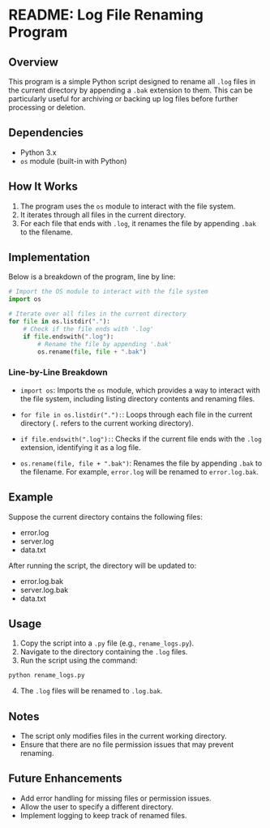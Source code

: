 # README: Log File Renaming Program

## Overview

This program is a simple Python script designed to rename all `.log` files in the current directory by appending a `.bak` extension to them. This can be particularly useful for archiving or backing up log files before further processing or deletion.

## Dependencies

* Python 3.x
* `os` module (built-in with Python)

## How It Works

1. The program uses the `os` module to interact with the file system.
2. It iterates through all files in the current directory.
3. For each file that ends with `.log`, it renames the file by appending `.bak` to the filename.

## Implementation

Below is a breakdown of the program, line by line:

```python
# Import the OS module to interact with the file system
import os

# Iterate over all files in the current directory
for file in os.listdir("."):
    # Check if the file ends with '.log'
    if file.endswith(".log"):
        # Rename the file by appending '.bak'
        os.rename(file, file + ".bak")
```

### Line-by-Line Breakdown

* `import os`: Imports the `os` module, which provides a way to interact with the file system, including listing directory contents and renaming files.

* `for file in os.listdir("."):`: Loops through each file in the current directory (`.` refers to the current working directory).

* `if file.endswith(".log"):`: Checks if the current file ends with the `.log` extension, identifying it as a log file.

* `os.rename(file, file + ".bak")`: Renames the file by appending `.bak` to the filename. For example, `error.log` will be renamed to `error.log.bak`.

## Example

Suppose the current directory contains the following files:

* error.log
* server.log
* data.txt

After running the script, the directory will be updated to:

* error.log.bak
* server.log.bak
* data.txt

## Usage

1. Copy the script into a `.py` file (e.g., `rename_logs.py`).
2. Navigate to the directory containing the `.log` files.
3. Run the script using the command:

```bash
python rename_logs.py
```

4. The `.log` files will be renamed to `.log.bak`.

## Notes

* The script only modifies files in the current working directory.
* Ensure that there are no file permission issues that may prevent renaming.

## Future Enhancements

* Add error handling for missing files or permission issues.
* Allow the user to specify a different directory.
* Implement logging to keep track of renamed files.
